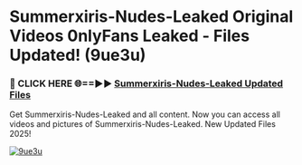 # Summerxiris-Nudes-Leaked Original Videos 0nlyFans Leaked - Files Updated! (9ue3u)

<h3>🔴 CLICK HERE 🌐==►► <a href="https://tinyurl.com/yc6ubb5a" rel="nofollow">Summerxiris-Nudes-Leaked Updated Files</a></h3>

Get Summerxiris-Nudes-Leaked and all content. Now you can access all videos and pictures of Summerxiris-Nudes-Leaked. New Updated Files 2025!

[![9ue3u](https://i.imgur.com/7eu0CRL.gif)](https://tinyurl.com/yc6ubb5a)
